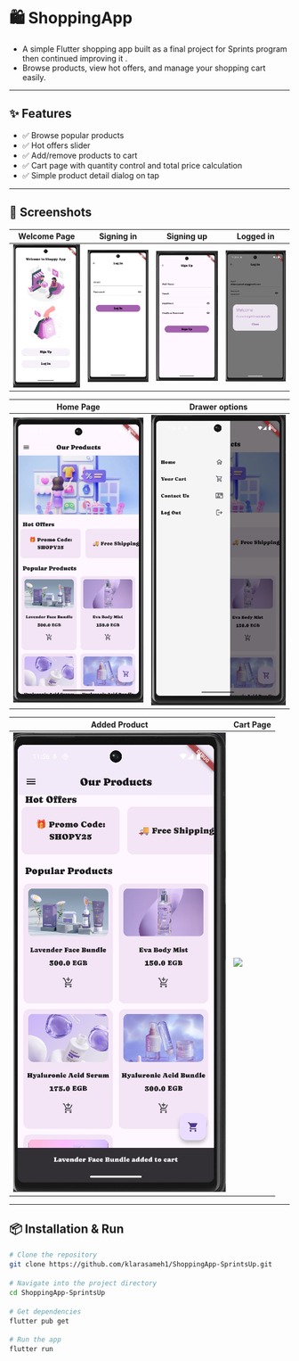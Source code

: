 # 🛍️ ShoppingApp

- A simple Flutter shopping app built as a final project for Sprints program then continued improving it .
- Browse products, view hot offers, and manage your shopping cart easily.

---

## ✨ Features
- ✅ Browse popular products
- ✅ Hot offers slider
- ✅ Add/remove products to cart
- ✅ Cart page with quantity control and total price calculation
- ✅ Simple product detail dialog on tap

---

## 📸 Screenshots

| Welcome Page | Signing in| Signing up | Logged in |
|-----|-----------------|-----|-----|
| ![](ScreenShots/1welcomePage.png) | ![](ScreenShots/2login.png) | ![](ScreenShots/3signUp.png) | ![](ScreenShots/4loggedIn.png) |

| Home Page | Drawer options|
|-----|-----------------|
| ![](ScreenShots/5homePage.png) | ![](ScreenShots/6Drawer.png) | 

| Added Product | Cart Page|
|-----|-----------------|
| ![](ScreenShots/7addedProduct.png) | ![](ScreenShots/8CartPage) | 


---


## 📦 Installation & Run

```bash
# Clone the repository
git clone https://github.com/klarasameh1/ShoppingApp-SprintsUp.git

# Navigate into the project directory
cd ShoppingApp-SprintsUp

# Get dependencies
flutter pub get

# Run the app
flutter run

